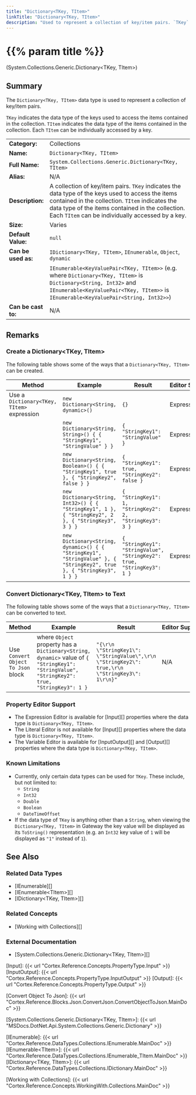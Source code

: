 ```yaml
---
title: "Dictionary<TKey, TItem>"
linkTitle: "Dictionary<TKey, TItem>"
description: "Used to represent a collection of key/item pairs. `TKey` indicates the data type of the keys used to access the items contained in the collection. `TItem` indicates the data type of the items contained in the collection. Each `TItem` can be individually accessed by a key."
---
```


# {{% param title %}}

<p class="namespace">(System.Collections.Generic.Dictionary&lt;TKey, TItem&gt;)</p>

## Summary

The `Dictionary<TKey, TItem>` data type is used to represent a collection of key/item pairs.

`TKey` indicates the data type of the keys used to access the items contained in the collection. `TItem` indicates the data type of the items contained in the collection. Each `TItem` can be individually accessed by a key.

| | |
|-|-|
| **Category:**          | Collections                                                   |
| **Name:**              | `Dictionary<TKey, TItem>`                                     |
| **Full Name:**         | `System.Collections.Generic.Dictionary<TKey, TItem>`          |
| **Alias:**             | N/A                                                           |
| **Description:**       | A collection of key/item pairs. `TKey` indicates the data type of the keys used to access the items contained in the collection. `TItem` indicates the data type of the items contained in the collection. Each `TItem` can be individually accessed by a key.                                                                                     |
| **Size:**              | Varies                                                        |
| **Default Value:**     | `null`                                                        |
| **Can be used as:**    | `IDictionary<TKey, TItem>`, `IEnumerable`, `Object`, `dynamic` |
|                        | `IEnumerable<KeyValuePair<TKey, TItem>>` (e.g. where `Dictionary<TKey, TItem>` is `Dictionary<String, Int32>` and `IEnumerable<KeyValuePair<TKey, TItem>>` is `IEnumerable<KeyValuePair<String, Int32>>`) |
| **Can be cast to:**    |  N/A |

## Remarks

### Create a Dictionary&lt;TKey, TItem&gt;

The following table shows some of the ways that a `Dictionary<TKey, TItem>` can be created.

| Method | Example | Result | Editor&nbsp;Support | Notes |
|-|-|-|-|-|
| Use a `Dictionary<TKey, TItem>` expression | `new Dictionary<String, dynamic>()` | `{}` | Expression | `Dictionary<String, dynamic>` containing zero items |
| | `new Dictionary<String, String>() { { "StringKey1", "StringValue" } }` | `{ "StringKey1": "StringValue" }` | Expression | `Dictionary<String, String>` containing one String item with a String key |
| | `new Dictionary<String, Boolean>() { { "StringKey1", true }, { "StringKey2", false } }` | `{ "StringKey1": true, "StringKey2": false }` | Expression | `Dictionary<String, Boolean>` containing two Boolean items with String keys |
| | `new Dictionary<String, Int32>() { { "StringKey1", 1 }, { "StringKey2", 2 }, { "StringKey3", 3 } }`| `{ "StringKey1": 1, "StringKey2": 2, "StringKey3": 3 }` | Expression | `Dictionary<String, Int32>` containing three Int32 item with String keys|
| | `new Dictionary<String, dynamic>() { { "StringKey1", "StringValue" }, { "StringKey2", true }, { "StringKey3", 1 } }`| `{ "StringKey1": "StringValue", "StringKey2": true, "StringKey3": 1 }` | Expression | `Dictionary<String, dynamic>` containing a String item, a Boolean item and an Int32 item with String keys |

### Convert Dictionary&lt;TKey, TItem&gt; to Text

The following table shows some of the ways that a `Dictionary<TKey, TItem>` can be converted to text.

| Method | Example | Result | Editor&nbsp;Support | Notes |
|-|-|-|-|-|
| Use `Convert Object To Json` block    | where `Object` property has a `Dictionary<String, dynamic>` value of `{ "StringKey1": "StringValue", "StringKey2": true, "StringKey3": 1 }` | `"{\r\n  \"StringKey1\": \"StringValue\",\r\n  \"StringKey2\": true,\r\n  \"StringKey3\": 1\r\n}"` | N/A | See [Convert Object To Json][] |

### Property Editor Support

* The Expression Editor is available for [Input][] properties where the data type is `Dictionary<TKey, TItem>`.
* The Literal Editor is not available for [Input][] properties where the data type is `Dictionary<TKey, TItem>`.
* The Variable Editor is available for [InputOutput][] and [Output][] properties where the data type is `Dictionary<TKey, TItem>`.

### Known Limitations

* Currently, only certain data types can be used for `TKey`. These include, but not limited to:
  * `String`
  * `Int32`
  * `Double`
  * `Boolean`
  * `DateTimeOffset`
* If the data type of `TKey` is anything other than a `String`, when viewing the `Dictionary<TKey, TItem>` in Gateway the key value will be displayed as its `ToString()` representation (e.g. an `Int32` key value of `1` will be displayed as `"1"` instead of `1`).

## See Also

### Related Data Types

* [IEnumerable][]
* [IEnumerable&lt;TItem&gt;][]
* [IDictionary&lt;TKey, TItem&gt;][]

### Related Concepts

* [Working with Collections][]

### External Documentation

* [System.Collections.Generic.Dictionary&lt;TKey, TItem&gt;][]

[Input]: {{< url "Cortex.Reference.Concepts.PropertyType.Input" >}}
[InputOutput]: {{< url "Cortex.Reference.Concepts.PropertyType.InputOutput" >}}
[Output]: {{< url "Cortex.Reference.Concepts.PropertyType.Output" >}}

[Convert Object To Json]: {{< url "Cortex.Reference.Blocks.Json.ConvertJson.ConvertObjectToJson.MainDoc" >}}

[System.Collections.Generic.Dictionary&lt;TKey, TItem&gt;]: {{< url "MSDocs.DotNet.Api.System.Collections.Generic.Dictionary" >}}

[IEnumerable]: {{< url "Cortex.Reference.DataTypes.Collections.IEnumerable.MainDoc" >}}
[IEnumerable&lt;TItem&gt;]: {{< url "Cortex.Reference.DataTypes.Collections.IEnumerable_TItem.MainDoc" >}}
[IDictionary&lt;TKey, TItem&gt;]: {{< url "Cortex.Reference.DataTypes.Collections.IDictionary.MainDoc" >}}

[Working with Collections]: {{< url "Cortex.Reference.Concepts.WorkingWith.Collections.MainDoc" >}}
